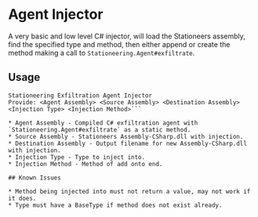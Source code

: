 # Agent Injector

A very basic and low level C# injector, will load the Stationeers assembly, find
the specified type and method, then either append or create the method making a
call to `Stationeering.Agent#exfiltrate`.

## Usage

```# mono AgentInjector.exe
Stationeering Exfiltration Agent Injector
Provide: <Agent Assembly> <Source Assembly> <Destination Assembly> <Injection Type> <Injection Method>```

* Agent Assembly - Compiled C# exfiltration agent with `Stationeering.Agent#exfiltrate` as a static method.
* Source Assembly - Stationeers Assembly-CSharp.dll with injection.
* Destination Assembly - Output filename for new Assembly-CSharp.dll with injection.
* Injection Type - Type to inject into.
* Injection Method - Method of add onto end.

## Known Issues

* Method being injected into must not return a value, may not work if it does.
* Type must have a BaseType if method does not exist already.
